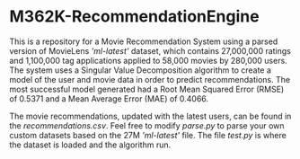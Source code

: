 # M362K-RecommendationEngine

This is a repository for a Movie Recommendation System using a parsed version of MovieLens *'ml-latest'* dataset, which contains 27,000,000 ratings and 1,100,000 tag applications applied to 58,000 movies by 280,000 users. The system uses a Singular Value Decomposition algorithm to create a model of the user and movie data in order to predict recommendations. The most successful model generated had a Root Mean Squared Error (RMSE) of 0.5371 and a Mean Average Error (MAE) of 0.4066.

The movie recommendations, updated with the latest users, can be found in the *recommendations.csv*. Feel free to modify *parse.py* to parse your own custom datasets based on the 27M *'ml-latest'* file. The file *test.py* is where the dataset is loaded and the algorithm run.


